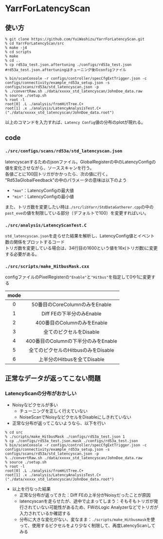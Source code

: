 # YarrForLatencyScan
## 使い方
```
% git clone https://github.com/YuiWashizu/YarrForLatencyScan.git
% cd YarrForLatencyScan/src
% make -j4
% cd scripts
% make
% cd ..
% cp rd53a_test.json.aftertuning ./configs/rd53a_test.json #rd53a_test.json.aftertuningはチューニング後のconfigファイル

% bin/scanConsole -r configs/controller/specCfgExtTrigger.json -c configs/connectivity/example_rd53a_setup.json -s configs/scans/rd53a/std_latencyscan.json -p
% ./convertRaw.sh ./data/xxxxx_std_latencyscan/JohnDoe_data.raw
% source ./setup.sh
% root -l
root[0] .L ./analysis/fromHitTree.C+
root[1] .x ./analysis/LatencyAnalysisTest.C+("./data/xxxxx_std_latencyscan/JohnDoe_data.root")
```
以上のコマンドを入力すれば、`Latency Config`値の分布のplotが現れる。

## code
### `./src/configs/scans/rd53a/std_latencyscan.json`
latencyscanするためのjsonファイル。GlobalRegisterの中のLatencyConfigの値を変化させながら、ソーススキャンを行う。<br>
各値ごとに100回トリガがかかったら、次の値に行く。<br>
"Rd53aGlobalFeedback"の中のパラメータの意味は以下のよう

- `"max"`：LatencyConfigの最大値
- `"min"`：LatencyConfigの最小値

また、トリガ数を変更したい時は`./src/libYarr/StdDataGatherer.cpp`の中の`past_eve`の値を制限している部分（デフォルトで100）を変更すればいい。

### `./src/analysis/LatencyScanTest.C`
`std_latencyscan.json`を走らせた結果を解析し、LatencyConfig値とイベント数の関係をプロットするコード<br>
トリガ数を変更している場合は、34行目の1600という値を16x(トリガ数)に変更する必要がある。

### `./src/scripts/make_HitbusMask.cxx`
configファイルのPixelRegisterの`"Enable"`と`"Hitbus"`を指定して0や1に変更する

|mode||
|:-:|:-:|
|0|50番目のCoreColumnのみをEnable|
|1|Diff FEの下半分のみEnable|
|2|400番目のColumnのみをEnable|
|3|全てのピクセルをDisable|
|4|400番目のColumnの下半分のみをEnable|
|5|全てのピクセルのHitbusのみをDisable|
|6|上半分のHitbusを全てDisable|

## 正常なデータが返ってこない問題
### LatencyScanの分布がおかしい
- Noisyなピクセルが多い
  - チューニングを正しく行えていない
  - NoiseScanでNoisyなピクセルをDisableにしきれていない
- 正常な分布が返ってこないようなら、以下を行い
 ```
 % cd src
 % ./scripts/make_HitbusMask ./configs/rd53a_test.json 1
 % cp ./configs/rd53a_test.json.mask ./configs/rd53a_test.json
 % bin/scanConsole -r configs/controller/specCfgExtTrigger.json -c configs/connectivity/example_rd53a_setup.json -s configs/scans/rd53a/std_latencyscan.json -p
 % ./convertRaw.sh ./data/xxxxx_std_latencyscan/JohnDoe_data.raw
 % source ./setup.sh
 % root -l
 root[0] .L ./analysis/fromHitTree.C+
 root[1] .x ./analysis/LatencyAnalysisTest.C+("./data/xxxxx_std_latencyscan/JohnDoe_data.root")
 ```
 - 以上を行なった結果
   - 正常な分布が返ってきた：Diff FEの上半分がNoisyだったことが原因
   - latencyscanを走らせたが、途中で止まってしまう：そもそもトリガが発行されていない可能性があるため、FWのLogic Analyzerなどでトリガが入力されているか確認する
   - 分布に大きな変化がない、変なまま：`./scripts/make_Hitbusmask`を使って、使用するピクセルをより少なく制限して、再度LatencyScanしてみる
  
